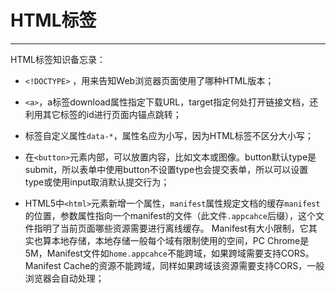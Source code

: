 # HTML标签 #


----------

HTML标签知识备忘录：

- `<!DOCTYPE>` ，用来告知Web浏览器页面使用了哪种HTML版本；

- `<a>`，a标签download属性指定下载URL，target指定何处打开链接文档，还利用其它标签的id进行页面内锚点跳转；

- 标签自定义属性`data-*`，属性名应为小写，因为HTML标签不区分大小写；

- 在`<button>`元素内部，可以放置内容，比如文本或图像。button默认type是submit，所以表单中使用button不设置type也会提交表单，所以可以设置type或使用input取消默认提交行为；

- HTML5中`<html>`元素新增一个属性，`manifest`属性规定文档的缓存`manifest`的位置，参数属性指向一个manifest的文件（此文件`.appcahce`后缀），这个文件指明了当前页面哪些资源需要进行离线缓存。 Manifest有大小限制，它其实也算本地存储，本地存储一般每个域有限制使用的空间，PC Chrome是5M，Manifest文件如`home.appcahce`不能跨域，如果跨域需要支持CORS。Manifest Cache的资源不能跨域，同样如果跨域该资源需要支持CORS，一般浏览器会自动处理；


